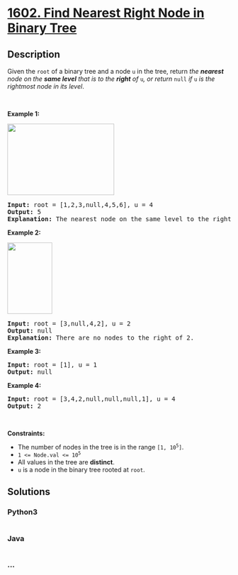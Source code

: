 # [1602. Find Nearest Right Node in Binary Tree](https://leetcode.com/problems/find-nearest-right-node-in-binary-tree)



## Description

<p>Given the <code>root</code> of a binary tree and a node <code>u</code> in the tree, return <em>the <strong>nearest</strong> node on the <strong>same level</strong> that is to the <strong>right</strong> of</em> <code>u</code><em>, or return</em> <code>null</code> <em>if </em><code>u</code> <em>is the rightmost node in its level</em>.</p>

<p>&nbsp;</p>
<p><strong>Example 1:</strong></p>

<p><img alt="" src="https://cdn.jsdelivr.net/gh/yanglr/leetcode-ac@master/assets/1600-1699/1602.Find%20Nearest%20Right%20Node%20in%20Binary%20Tree/images/p3.png" style="width: 241px; height: 161px;" /></p>

<pre>
<strong>Input:</strong> root = [1,2,3,null,4,5,6], u = 4
<strong>Output:</strong> 5
<strong>Explanation: </strong>The nearest node on the same level to the right of node 4 is node 5.
</pre>

<p><strong>Example 2:</strong></p>

<p><strong><img alt="" src="https://cdn.jsdelivr.net/gh/yanglr/leetcode-ac@master/assets/1600-1699/1602.Find%20Nearest%20Right%20Node%20in%20Binary%20Tree/images/p2.png" style="width: 101px; height: 161px;" /></strong></p>

<pre>
<strong>Input:</strong> root = [3,null,4,2], u = 2
<strong>Output:</strong> null
<strong>Explanation: </strong>There are no nodes to the right of 2.
</pre>

<p><strong>Example 3:</strong></p>

<pre>
<strong>Input:</strong> root = [1], u = 1
<strong>Output:</strong> null
</pre>

<p><strong>Example 4:</strong></p>

<pre>
<strong>Input:</strong> root = [3,4,2,null,null,null,1], u = 4
<strong>Output:</strong> 2
</pre>

<p>&nbsp;</p>
<p><strong>Constraints:</strong></p>

<ul>
	<li>The number of nodes in the tree is in the range <code>[1, 10<sup>5</sup>]</code>.</li>
	<li><code>1 &lt;= Node.val &lt;= 10<sup>5</sup></code></li>
	<li>All values in the tree are <strong>distinct</strong>.</li>
	<li><code>u</code> is a node in the binary tree rooted at <code>root</code>.</li>
</ul>


## Solutions

<!-- tabs:start -->

### **Python3**

```python

```

### **Java**

```java

```

### **...**

```

```

<!-- tabs:end -->
